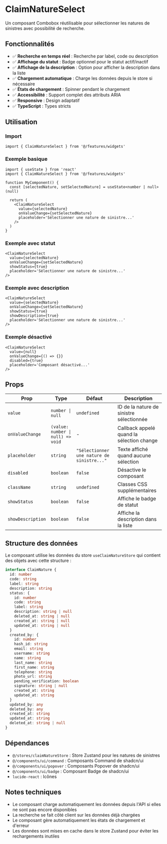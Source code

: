 # ClaimNatureSelect

Un composant Combobox réutilisable pour sélectionner les natures de sinistres avec possibilité de recherche.

## Fonctionnalités

- ✅ **Recherche en temps réel** : Recherche par label, code ou description
- ✅ **Affichage du statut** : Badge optionnel pour le statut actif/inactif
- ✅ **Affichage de la description** : Option pour afficher la description dans la liste
- ✅ **Chargement automatique** : Charge les données depuis le store si nécessaire
- ✅ **États de chargement** : Spinner pendant le chargement
- ✅ **Accessibilité** : Support complet des attributs ARIA
- ✅ **Responsive** : Design adaptatif
- ✅ **TypeScript** : Types stricts

## Utilisation

### Import

```tsx
import { ClaimNatureSelect } from '@/features/widgets'
```

### Exemple basique

```tsx
import { useState } from 'react'
import { ClaimNatureSelect } from '@/features/widgets'

function MyComponent() {
  const [selectedNature, setSelectedNature] = useState<number | null>(null)

  return (
    <ClaimNatureSelect
      value={selectedNature}
      onValueChange={setSelectedNature}
      placeholder='Sélectionner une nature de sinistre...'
    />
  )
}
```

### Exemple avec statut

```tsx
<ClaimNatureSelect
  value={selectedNature}
  onValueChange={setSelectedNature}
  showStatus={true}
  placeholder='Sélectionner une nature de sinistre...'
/>
```

### Exemple avec description

```tsx
<ClaimNatureSelect
  value={selectedNature}
  onValueChange={setSelectedNature}
  showStatus={true}
  showDescription={true}
  placeholder='Sélectionner une nature de sinistre...'
/>
```

### Exemple désactivé

```tsx
<ClaimNatureSelect
  value={null}
  onValueChange={() => {}}
  disabled={true}
  placeholder='Composant désactivé...'
/>
```

## Props

| Prop              | Type                              | Défaut                                     | Description                               |
| ----------------- | --------------------------------- | ------------------------------------------ | ----------------------------------------- |
| `value`           | `number \| null`                  | `undefined`                                | ID de la nature de sinistre sélectionnée  |
| `onValueChange`   | `(value: number \| null) => void` | -                                          | Callback appelé quand la sélection change |
| `placeholder`     | `string`                          | `"Sélectionner une nature de sinistre..."` | Texte affiché quand aucune sélection      |
| `disabled`        | `boolean`                         | `false`                                    | Désactive le composant                    |
| `className`       | `string`                          | `undefined`                                | Classes CSS supplémentaires               |
| `showStatus`      | `boolean`                         | `false`                                    | Affiche le badge de statut                |
| `showDescription` | `boolean`                         | `false`                                    | Affiche la description dans la liste      |

## Structure des données

Le composant utilise les données du store `useClaimNatureStore` qui contient des objets avec cette structure :

```typescript
interface ClaimNature {
  id: number
  code: string
  label: string
  description: string
  status: {
    id: number
    code: string
    label: string
    description: string | null
    deleted_at: string | null
    created_at: string | null
    updated_at: string | null
  }
  created_by: {
    id: number
    hash_id: string
    email: string
    username: string
    name: string
    last_name: string
    first_name: string
    telephone: string
    photo_url: string
    pending_verification: boolean
    signature: string | null
    created_at: string
    updated_at: string
  }
  updated_by: any
  deleted_by: any
  created_at: string
  updated_at: string
  deleted_at: string | null
}
```

## Dépendances

- `@/stores/claimNatureStore` : Store Zustand pour les natures de sinistres
- `@/components/ui/command` : Composants Command de shadcn/ui
- `@/components/ui/popover` : Composants Popover de shadcn/ui
- `@/components/ui/badge` : Composant Badge de shadcn/ui
- `lucide-react` : Icônes

## Notes techniques

- Le composant charge automatiquement les données depuis l'API si elles ne sont pas encore disponibles
- La recherche se fait côté client sur les données déjà chargées
- Le composant gère automatiquement les états de chargement et d'erreur
- Les données sont mises en cache dans le store Zustand pour éviter les rechargements inutiles
